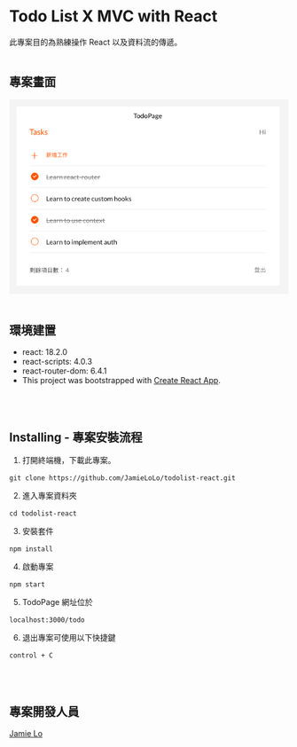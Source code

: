# Todo List X MVC with React

此專案目的為熟練操作 React 以及資料流的傳遞。
<br/>
<br/>

## 專案畫面

<img src="./todos.png" />

<br/>
<br/>

## 環境建置

- react: 18.2.0
- react-scripts: 4.0.3
- react-router-dom: 6.4.1
- This project was bootstrapped with [Create React App](https://github.com/facebook/create-react-app).

<br/>
<br/>

## Installing - 專案安裝流程

1. 打開終端機，下載此專案。

```
git clone https://github.com/JamieLoLo/todolist-react.git
```

2. 進入專案資料夾

```
cd todolist-react
```

3. 安裝套件

```
npm install
```

4. 啟動專案

```
npm start
```

5. TodoPage 網址位於

```
localhost:3000/todo
```

6. 退出專案可使用以下快捷鍵

```
control + C
```

</br>
</br>

## 專案開發人員

<a href="https://github.com/JamieLoLo">Jamie Lo</a>
